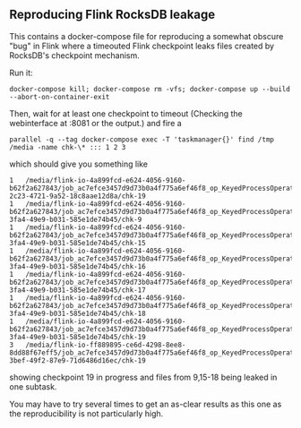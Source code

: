 ## Reproducing Flink RocksDB leakage

This contains a docker-compose file for reproducing a somewhat obscure "bug" in Flink where a timeouted Flink checkpoint leaks files created by RocksDB's checkpoint mechanism.

Run it:
```
docker-compose kill; docker-compose rm -vfs; docker-compose up --build --abort-on-container-exit
```

Then, wait for at least one checkpoint to timeout (Checking the webinterface at :8081 or the output.)
and fire a
```
parallel -q --tag docker-compose exec -T 'taskmanager{}' find /tmp /media -name chk-\* ::: 1 2 3
```
which should give you something like
```
1	/media/flink-io-4a899fcd-e624-4056-9160-b62f2a627843/job_ac7efce3457d9d73b0a4f775a6ef46f8_op_KeyedProcessOperator_20ba6b65f97481d5570070de90e4e791__24_24__uuid_ba4b2cd0-2c23-4721-9a52-18c8aae12d8a/chk-19
1	/media/flink-io-4a899fcd-e624-4056-9160-b62f2a627843/job_ac7efce3457d9d73b0a4f775a6ef46f8_op_KeyedProcessOperator_20ba6b65f97481d5570070de90e4e791__18_24__uuid_62dfb6da-3fa4-49e9-b031-585e1de74b45/chk-9
1	/media/flink-io-4a899fcd-e624-4056-9160-b62f2a627843/job_ac7efce3457d9d73b0a4f775a6ef46f8_op_KeyedProcessOperator_20ba6b65f97481d5570070de90e4e791__18_24__uuid_62dfb6da-3fa4-49e9-b031-585e1de74b45/chk-15
1	/media/flink-io-4a899fcd-e624-4056-9160-b62f2a627843/job_ac7efce3457d9d73b0a4f775a6ef46f8_op_KeyedProcessOperator_20ba6b65f97481d5570070de90e4e791__18_24__uuid_62dfb6da-3fa4-49e9-b031-585e1de74b45/chk-16
1	/media/flink-io-4a899fcd-e624-4056-9160-b62f2a627843/job_ac7efce3457d9d73b0a4f775a6ef46f8_op_KeyedProcessOperator_20ba6b65f97481d5570070de90e4e791__18_24__uuid_62dfb6da-3fa4-49e9-b031-585e1de74b45/chk-17
1	/media/flink-io-4a899fcd-e624-4056-9160-b62f2a627843/job_ac7efce3457d9d73b0a4f775a6ef46f8_op_KeyedProcessOperator_20ba6b65f97481d5570070de90e4e791__18_24__uuid_62dfb6da-3fa4-49e9-b031-585e1de74b45/chk-18
1	/media/flink-io-4a899fcd-e624-4056-9160-b62f2a627843/job_ac7efce3457d9d73b0a4f775a6ef46f8_op_KeyedProcessOperator_20ba6b65f97481d5570070de90e4e791__18_24__uuid_62dfb6da-3fa4-49e9-b031-585e1de74b45/chk-19
3	/media/flink-io-ff889895-ce6d-4298-8ee8-8dd88f67eff5/job_ac7efce3457d9d73b0a4f775a6ef46f8_op_KeyedProcessOperator_20ba6b65f97481d5570070de90e4e791__15_24__uuid_8a1cd363-3bef-49f2-87e9-71d6486d16ec/chk-19
```
showing checkpoint 19 in progress and files from 9,15-18 being leaked in one subtask.

You may have to try several times to get an as-clear results as this one as the reproducibility is not particularly high.

